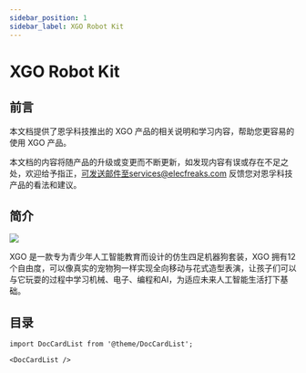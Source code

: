 ```yaml
---
sidebar_position: 1
sidebar_label: XGO Robot Kit
---
```


# XGO Robot Kit

## 前言

本文档提供了恩孚科技推出的 XGO 产品的相关说明和学习内容，帮助您更容易的使用 XGO 产品。

本文档的内容将随产品的升级或变更而不断更新，如发现内容有误或存在不足之处，欢迎给予指正，可发送邮件至services@elecfreaks.com 反馈您对恩孚科技产品的看法和建议。

## 简介

![](https://wiki-media-ef.oss-cn-hongkong.aliyuncs.com/docs/microbit/robot/xgo-robot-kit/images/microbit-xgo-robot-kit-16.png)

XGO 是一款专为青少年人工智能教育而设计的仿生四足机器狗套装，XGO 拥有12个自由度，可以像真实的宠物狗一样实现全向移动与花式造型表演，让孩子们可以与它玩耍的过程中学习机械、电子、编程和AI，为适应未来人工智能生活打下基础。


## 目录

```mdx-code-block
import DocCardList from '@theme/DocCardList';

<DocCardList />
```
